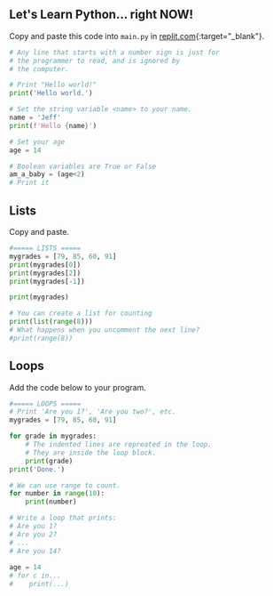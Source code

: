 ## Let's Learn Python... right NOW!

Copy and paste this code into `main.py` in [replit.com](http://replit.com){:target="_blank"}.
```python
# Any line that starts with a number sign is just for
# the programmer to read, and is ignored by
# the computer.

# Print "Hello world!"
print('Hello world.')

# Set the string variable <name> to your name.
name = 'Jeff'
print(f'Hello {name}')

# Set your age
age = 14

# Boolean variables are True or False
am_a_baby = (age<2)
# Print it
```

## Lists
Copy and paste.
```python
#===== LISTS =====
mygrades = [79, 85, 60, 91]
print(mygrades[0])
print(mygrades[2])
print(mygrades[-1])

print(mygrades)

# You can create a list for counting
print(list(range(8)))
# What happens when you uncomment the next line?
#print(range(8))
```


## Loops
Add the code below to your program.
```python
#===== LOOPS =====
# Print 'Are you 1?', 'Are you two?', etc.
mygrades = [79, 85, 60, 91]

for grade in mygrades:
    # The indented lines are repreated in the loop.
    # They are inside the loop block.
    print(grade)
print('Done.')

# We can use range to count.
for number in range(10):
    print(number)

# Write a loop that prints:
# Are you 1?
# Are you 2?
# ...
# Are you 14?
    
age = 14
# for c in...
#    print(...)
```
